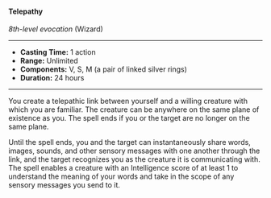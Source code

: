 #### Telepathy
*8th-level evocation* (Wizard)
___
- **Casting Time:** 1 action
- **Range:** Unlimited
- **Components:** V, S, M (a pair of linked silver rings)
- **Duration:** 24 hours
---
You create a telepathic link between yourself and a willing creature with which you are familiar. The creature can be anywhere on the same plane of existence as you. The spell ends if you or the target are no longer on the same plane.

Until the spell ends, you and the target can instantaneously share words, images, sounds, and other sensory messages with one another through the link, and the target recognizes you as the creature it is communicating with. The spell enables a creature with an Intelligence score of at least 1 to understand the meaning of your words and take in the scope of any sensory messages you send to it.